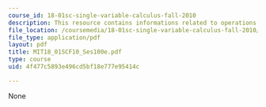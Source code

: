 ```yaml
---
course_id: 18-01sc-single-variable-calculus-fall-2010
description: This resource contains informations related to operations on power series.
file_location: /coursemedia/18-01sc-single-variable-calculus-fall-2010/4f477c5893e496cd5bf18e777e95414c_MIT18_01SCF10_Ses100e.pdf
file_type: application/pdf
layout: pdf
title: MIT18_01SCF10_Ses100e.pdf
type: course
uid: 4f477c5893e496cd5bf18e777e95414c

---
```

None